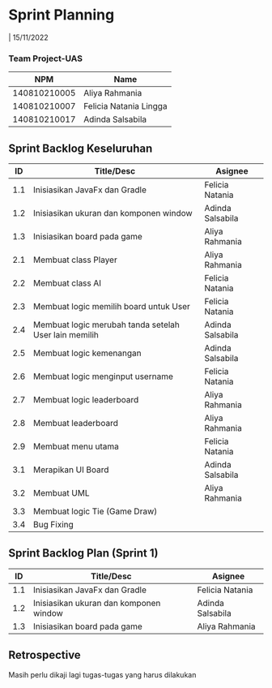 # Sprint Planning 
| 15/11/2022

### Team Project-UAS
| NPM           | Name                   |
| ------------- |------------------------|
| 140810210005  | Aliya Rahmania         |
| 140810210007  | Felicia Natania Lingga |
| 140810210017  | Adinda Salsabila       |

## Sprint Backlog Keseluruhan 
| ID  | Title/Desc | Asignee | 
| --- | ---------- | ------- | 
| 1.1 | Inisiasikan JavaFx dan Gradle | Felicia Natania |
| 1.2 | Inisiasikan ukuran dan komponen window | Adinda Salsabila |
| 1.3 | Inisiasikan board pada game | Aliya Rahmania |
| 2.1 | Membuat class Player | Aliya Rahmania | 
| 2.2 | Membuat class AI | Felicia Natania | 
| 2.3 | Membuat logic memilih board untuk User | Felicia Natania |
| 2.4 | Membuat logic merubah tanda setelah User lain memilih | Adinda Salsabila |
| 2.5 | Membuat logic kemenangan | Adinda Salsabila |
| 2.6 | Membuat logic menginput username | Felicia Natania |
| 2.7 | Membuat logic leaderboard | Aliya Rahmania |
| 2.8 | Membuat leaderboard | Aliya Rahmania |
| 2.9 | Membuat menu utama | Felicia Natania |
| 3.1 | Merapikan UI Board | Adinda Salsabila |
| 3.2 | Membuat UML | Aliya Rahmania |
 3.3 | Membuat logic Tie (Game Draw) | 
| 3.4 | Bug Fixing |

## Sprint Backlog Plan (Sprint 1)
| ID  | Title/Desc | Asignee | 
| --- | ---------- | ------- | 
| 1.1 | Inisiasikan JavaFx dan Gradle | Felicia Natania |
| 1.2 | Inisiasikan ukuran dan komponen window | Adinda Salsabila |
| 1.3 | Inisiasikan board pada game | Aliya Rahmania |

## Retrospective 

Masih perlu dikaji lagi tugas-tugas yang harus dilakukan
